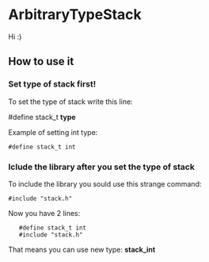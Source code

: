 # ArbitraryTypeStack
  Hi :)
  ## How to use it

  ### Set type of stack first!

   To set the type of stack write this line:

   #define stack_t **type**
    
   Example of setting int type:
   
   ```#define stack_t int```

  ### Iclude the library after you set the type of stack

   To include the library you sould use this strange command:

   ```#include "stack.h"```
   
   Now you have 2 lines:
   ```
      #define stack_t int
      #include "stack.h"
   ```
      
   That means you can use new type: **stack_int**
   
   
   
    
